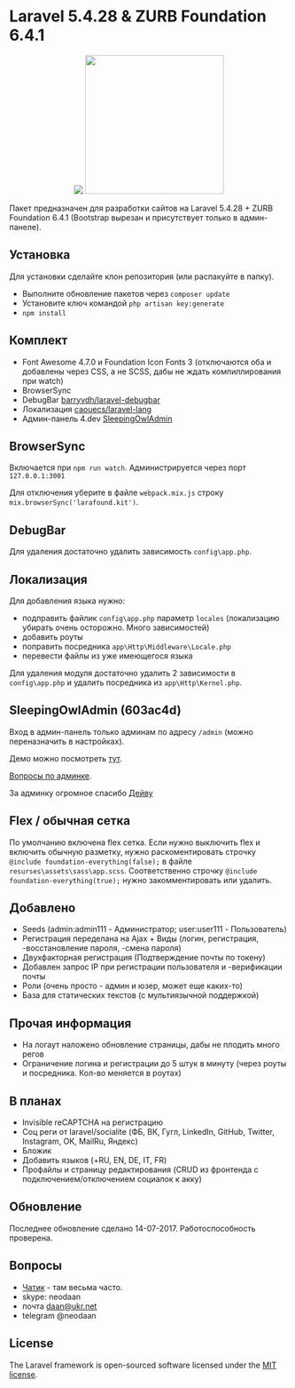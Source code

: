 # Laravel 5.4.28 & ZURB Foundation 6.4.1
<p align="center"><img src="https://laravel.com/assets/img/components/logo-laravel.svg"> <img width="250" src="http://foundation.zurb.com/assets/img/homepage/responsive-through-and-through.svg"></p>

Пакет предназначен для разработки сайтов на Laravel 5.4.28 + ZURB Foundation 6.4.1 (Bootstrap вырезан и присутствует только в админ-панеле).

## Установка
Для установки сделайте клон репозитория (или распакуйте в папку).
- Выполните обновление пакетов через `composer update`
- Установите ключ командой `php artisan key:generate`
- `npm install`


## Комплект
- Font Awesome 4.7.0 и Foundation Icon Fonts 3 (отключаются оба и добавлены через CSS, а не SCSS, дабы не ждать компиллирования при watch)
- BrowserSync
- DebugBar [barryvdh/laravel-debugbar](https://github.com/barryvdh/laravel-debugbar)
- Локализация [caouecs/laravel-lang](https://github.com/caouecs/Laravel-lang)
- Админ-панель 4.dev [SleepingOwlAdmin](https://github.com/LaravelRUS/SleepingOwlAdmin)

## BrowserSync
Включается при `npm run watch`. Администрируется через порт `127.0.0.1:3001`

Для отключения уберите в файле `webpack.mix.js` строку `mix.browserSync('larafound.kit')`.

## DebugBar
Для удаления достаточно удалить зависимость `config\app.php`.

## Локализация
Для добавления языка нужно:
- подправить файлик `config\app.php` параметр `locales` (локализацию убирать очень осторожно. Много зависимостей)
- добавить роуты
- поправить посредника `app\Http\Middleware\Locale.php`
- перевести файлы из уже имеющегося языка

Для удаления модуля достаточно удалить 2 зависимости в `config\app.php` и удалить посредника из `app\Http\Kernel.php`.

## SleepingOwlAdmin (603ac4d)
Вход в админ-панель только админам по адресу `/admin` (можно переназначить в настройках).

Демо можно посмотреть [тут](http://demo.sleepingowladmin.ru/).

[Вопросы по админке](https://gitter.im/LaravelRUS/SleepingOwlAdmin).

За админку огромное спасибо [Дейву](https://github.com/aios)

## Flex / обычная сетка
По умолчанию включена flex сетка. Если нужно выключить flex и включить обычную разметку, нужно раскоментировать строчку `@include foundation-everything(false);` в файле `resurses\assets\sass\app.scss`. Соответственно строчку `@include foundation-everything(true);` нужно закомментировать или удалить.

## Добавлено
- Seeds (admin:admin111 - Администратор; user:user111 - Пользователь)
- Регистрация переделана на Ajax + Виды (логин, регистрация, -восстановление пароля, -смена пароля)
- Двухфакторная регистрация (Подтверждение почты по токену)
- Добавлен запрос IP при регистрации пользователя и -верификации почты
- Роли (очень просто - админ и юзер, может еще каких-то)
- База для статических текстов (с мультиязычной поддержкой)

## Прочая информация
- На логаут наложено обновление страницы, дабы не плодить много регов
- Ограничение логина и регистрации до 5 штук в минуту (через роуты и посредника. Кол-во меняется в роутах)

## В планах
- Invisible reCAPTCHA на регистрацию
- Соц реги от laravel/socialite (ФБ, ВК, Гугл, LinkedIn, GitHub, Twitter, Instagram, OK, MailRu, Яндекс)
- Бложик
- Добавить языков (+RU, EN, DE, IT, FR)
- Профайлы и страницу редактирования (CRUD из фронтенда с подключением/отключением социалок к акку)

## Обновление
Последнее обновление сделано 14-07-2017. Работоспособность проверена.

## Вопросы
- [Чатик](https://gitter.im/ZURB-Foundation/Lobby) - там весьма часто.
- skype: neodaan
- почта daan@ukr.net
- telegram @neodaan

## License

The Laravel framework is open-sourced software licensed under the [MIT license](http://opensource.org/licenses/MIT).
